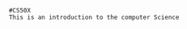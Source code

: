 <pre><code>                    #CS50X
                    This is an introduction to the computer Science
</code></pre>
